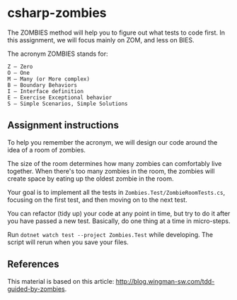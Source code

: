 # csharp-zombies

The ZOMBIES method will help you to figure out what tests to code first. In this assignment, we will focus mainly on ZOM, and less on BIES.

The acronym ZOMBIES stands for:

    Z – Zero
    O – One
    M – Many (or More complex)
    B – Boundary Behaviors
    I – Interface definition
    E – Exercise Exceptional behavior
    S – Simple Scenarios, Simple Solutions

## Assignment instructions

To help you remember the acronym, we will design our code around the idea of a room of zombies.

The size of the room determines how many zombies can comfortably live together. When there's too many zombies in the room, the zombies will create space by eating up the oldest zombie in the room.

Your goal is to implement all the tests in `Zombies.Test/ZombieRoomTests.cs`, focusing on the first test, and then moving on to the next test.

You can refactor (tidy up) your code at any point in time, but try to do it after you have passed a new test. Basically, do one thing at a time in micro-steps.

Run `dotnet watch test --project Zombies.Test` while developing. The script will rerun when you save your files.

## References

This material is based on this article: http://blog.wingman-sw.com/tdd-guided-by-zombies.

